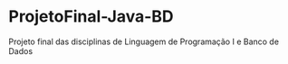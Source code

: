 # ProjetoFinal-Java-BD
Projeto final das disciplinas de Linguagem de Programação I e Banco de Dados
